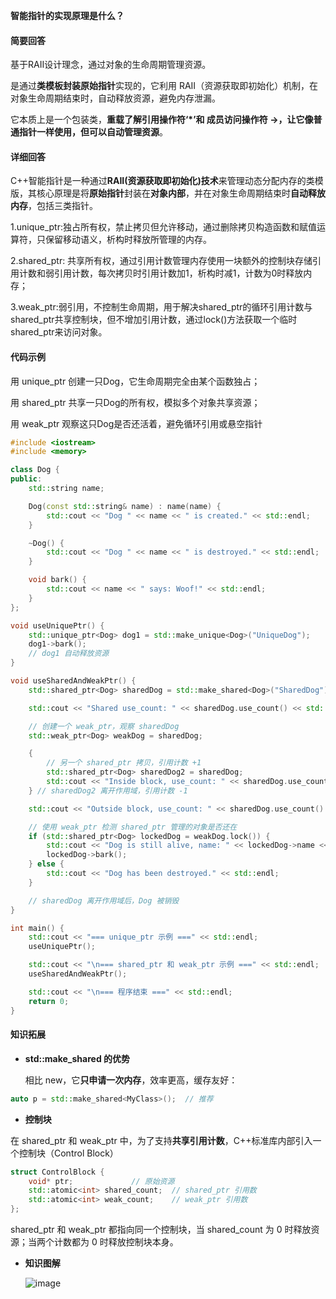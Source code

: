 **智能指针的实现原理是什么？**

#### 简要回答
基于RAII设计理念，通过对象的生命周期管理资源。

是通过**类模板封装原始指针**实现的，它利用 RAII（资源获取即初始化）机制，在对象生命周期结束时，自动释放资源，避免内存泄漏。

它本质上是一个包装类，**重载了解引用操作符‘*’**和 **成员访问操作符** ->，让它像普通指针一样使用，但**可以自动管理资源**。

#### 详细回答
C++智能指针是一种通过**RAII(资源获取即初始化)技术**来管理动态分配内存的类模版，其核心原理是将**原始指针**封装在**对象内部**，并在对象生命周期结束时**自动释放内存**，包括三类指针。

1.unique_ptr:独占所有权，禁止拷贝但允许移动，通过删除拷贝构造函数和赋值运算符，只保留移动语义，析构时释放所管理的内存。

2.shared_ptr: 共享所有权，通过引用计数管理内存使用一块额外的控制块存储引用计数和弱引用计数，每次拷贝时引用计数加1，析构时减1，计数为0时释放内存；

3.weak_ptr:弱引用，不控制生命周期，用于解决shared_ptr的循环引用计数与shared_ptr共享控制块，但不增加引用计数，通过lock()方法获取一个临时shared_ptr来访问对象。
#### 代码示例
用 unique_ptr 创建一只Dog，它生命周期完全由某个函数独占；

用 shared_ptr 共享一只Dog的所有权，模拟多个对象共享资源；

用 weak_ptr 观察这只Dog是否还活着，避免循环引用或悬空指针
```cpp
#include <iostream>
#include <memory>

class Dog {
public:
    std::string name;

    Dog(const std::string& name) : name(name) {
        std::cout << "Dog " << name << " is created." << std::endl;
    }

    ~Dog() {
        std::cout << "Dog " << name << " is destroyed." << std::endl;
    }

    void bark() {
        std::cout << name << " says: Woof!" << std::endl;
    }
};

void useUniquePtr() {
    std::unique_ptr<Dog> dog1 = std::make_unique<Dog>("UniqueDog");
    dog1->bark();
    // dog1 自动释放资源
}

void useSharedAndWeakPtr() {
    std::shared_ptr<Dog> sharedDog = std::make_shared<Dog>("SharedDog");

    std::cout << "Shared use_count: " << sharedDog.use_count() << std::endl;

    // 创建一个 weak_ptr，观察 sharedDog
    std::weak_ptr<Dog> weakDog = sharedDog;

    {
        // 另一个 shared_ptr 拷贝，引用计数 +1
        std::shared_ptr<Dog> sharedDog2 = sharedDog;
        std::cout << "Inside block, use_count: " << sharedDog.use_count() << std::endl;
    } // sharedDog2 离开作用域，引用计数 -1

    std::cout << "Outside block, use_count: " << sharedDog.use_count() << std::endl;

    // 使用 weak_ptr 检测 shared_ptr 管理的对象是否还在
    if (std::shared_ptr<Dog> lockedDog = weakDog.lock()) {
        std::cout << "Dog is still alive, name: " << lockedDog->name << std::endl;
        lockedDog->bark();
    } else {
        std::cout << "Dog has been destroyed." << std::endl;
    }

    // sharedDog 离开作用域后，Dog 被销毁
}

int main() {
    std::cout << "=== unique_ptr 示例 ===" << std::endl;
    useUniquePtr();

    std::cout << "\n=== shared_ptr 和 weak_ptr 示例 ===" << std::endl;
    useSharedAndWeakPtr();

    std::cout << "\n=== 程序结束 ===" << std::endl;
    return 0;
}

```
#### 知识拓展
- **std::make_shared 的优势**
  
  相比 new，它**只申请一次内存**，效率更高，缓存友好：
```cpp
auto p = std::make_shared<MyClass>();  // 推荐
```
- **控制块**

在 shared_ptr 和 weak_ptr 中，为了支持**共享引用计数**，C++标准库内部引入一个控制块（Control Block）
```cpp
struct ControlBlock {
    void* ptr;             // 原始资源
    std::atomic<int> shared_count;  // shared_ptr 引用数
    std::atomic<int> weak_count;    // weak_ptr 引用数
};
```
shared_ptr 和 weak_ptr 都指向同一个控制块，当 shared_count 为 0 时释放资源；当两个计数都为 0 时释放控制块本身。
- **知识图解**

  ![image](https://file1.kamacoder.com/i/bagu/1.png)
